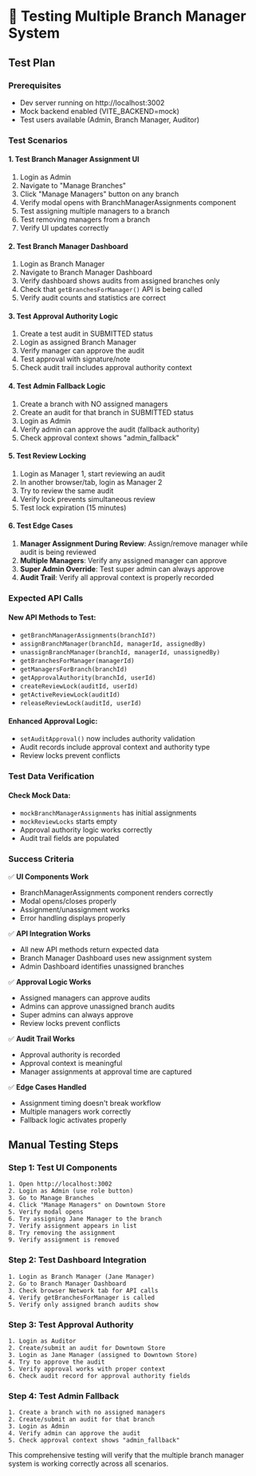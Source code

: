 # 🧪 Testing Multiple Branch Manager System

## Test Plan

### Prerequisites
- Dev server running on http://localhost:3002
- Mock backend enabled (VITE_BACKEND=mock)
- Test users available (Admin, Branch Manager, Auditor)

### Test Scenarios

#### 1. **Test Branch Manager Assignment UI**
1. Login as Admin
2. Navigate to "Manage Branches" 
3. Click "Manage Managers" button on any branch
4. Verify modal opens with BranchManagerAssignments component
5. Test assigning multiple managers to a branch
6. Test removing managers from a branch
7. Verify UI updates correctly

#### 2. **Test Branch Manager Dashboard**
1. Login as Branch Manager
2. Navigate to Branch Manager Dashboard
3. Verify dashboard shows audits from assigned branches only
4. Check that `getBranchesForManager()` API is being called
5. Verify audit counts and statistics are correct

#### 3. **Test Approval Authority Logic**
1. Create a test audit in SUBMITTED status
2. Login as assigned Branch Manager
3. Verify manager can approve the audit
4. Test approval with signature/note
5. Check audit trail includes approval authority context

#### 4. **Test Admin Fallback Logic**
1. Create a branch with NO assigned managers
2. Create an audit for that branch in SUBMITTED status
3. Login as Admin
4. Verify admin can approve the audit (fallback authority)
5. Check approval context shows "admin_fallback"

#### 5. **Test Review Locking**
1. Login as Manager 1, start reviewing an audit
2. In another browser/tab, login as Manager 2
3. Try to review the same audit
4. Verify lock prevents simultaneous review
5. Test lock expiration (15 minutes)

#### 6. **Test Edge Cases**
1. **Manager Assignment During Review**: Assign/remove manager while audit is being reviewed
2. **Multiple Managers**: Verify any assigned manager can approve
3. **Super Admin Override**: Test super admin can always approve
4. **Audit Trail**: Verify all approval context is properly recorded

### Expected API Calls

#### New API Methods to Test:
- `getBranchManagerAssignments(branchId?)`
- `assignBranchManager(branchId, managerId, assignedBy)`
- `unassignBranchManager(branchId, managerId, unassignedBy)`
- `getBranchesForManager(managerId)`
- `getManagersForBranch(branchId)`
- `getApprovalAuthority(branchId, userId)`
- `createReviewLock(auditId, userId)`
- `getActiveReviewLock(auditId)`
- `releaseReviewLock(auditId, userId)`

#### Enhanced Approval Logic:
- `setAuditApproval()` now includes authority validation
- Audit records include approval context and authority type
- Review locks prevent conflicts

### Test Data Verification

#### Check Mock Data:
- `mockBranchManagerAssignments` has initial assignments
- `mockReviewLocks` starts empty
- Approval authority logic works correctly
- Audit trail fields are populated

### Success Criteria

✅ **UI Components Work**
- BranchManagerAssignments component renders correctly
- Modal opens/closes properly
- Assignment/unassignment works
- Error handling displays properly

✅ **API Integration Works**
- All new API methods return expected data
- Branch Manager Dashboard uses new assignment system
- Admin Dashboard identifies unassigned branches

✅ **Approval Logic Works**
- Assigned managers can approve audits
- Admins can approve unassigned branch audits
- Super admins can always approve
- Review locks prevent conflicts

✅ **Audit Trail Works**
- Approval authority is recorded
- Approval context is meaningful
- Manager assignments at approval time are captured

✅ **Edge Cases Handled**
- Assignment timing doesn't break workflow
- Multiple managers work correctly
- Fallback logic activates properly

## Manual Testing Steps

### Step 1: Test UI Components
```
1. Open http://localhost:3002
2. Login as Admin (use role button)
3. Go to Manage Branches
4. Click "Manage Managers" on Downtown Store
5. Verify modal opens
6. Try assigning Jane Manager to the branch
7. Verify assignment appears in list
8. Try removing the assignment
9. Verify assignment is removed
```

### Step 2: Test Dashboard Integration
```
1. Login as Branch Manager (Jane Manager)
2. Go to Branch Manager Dashboard
3. Check browser Network tab for API calls
4. Verify getBranchesForManager is called
5. Verify only assigned branch audits show
```

### Step 3: Test Approval Authority
```
1. Login as Auditor
2. Create/submit an audit for Downtown Store
3. Login as Jane Manager (assigned to Downtown Store)
4. Try to approve the audit
5. Verify approval works with proper context
6. Check audit record for approval authority fields
```

### Step 4: Test Admin Fallback
```
1. Create a branch with no assigned managers
2. Create/submit an audit for that branch
3. Login as Admin
4. Verify admin can approve the audit
5. Check approval context shows "admin_fallback"
```

This comprehensive testing will verify that the multiple branch manager system is working correctly across all scenarios.
